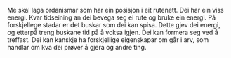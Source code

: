 Me skal laga ordanismar som har ein posisjon i eit rutenett. Dei har ein viss energi. Kvar tidseining an dei bevega seg ei rute og bruke ein energi. På forskjellege stadar er det buskar som dei kan spisa. Dette gjev dei energi, og etterpå treng buskane tid på å voksa igjen. Dei kan formera seg ved å treffast. Dei kan kanskje ha forskjellige eigenskapar om går i arv, som handlar om kva dei prøver å gjera og andre ting.